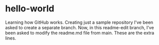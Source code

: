 # hello-world
Learning how GitHub works. Creating just a sample repository 
I've been asked to create a separate branch. Now, in this readme-edit branch, I've been asked to modify the readme.md file from main. These are the extra lines.
